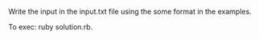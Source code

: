 Write the input in the input.txt file using the some format in the examples.

To exec: ruby solution.rb.
